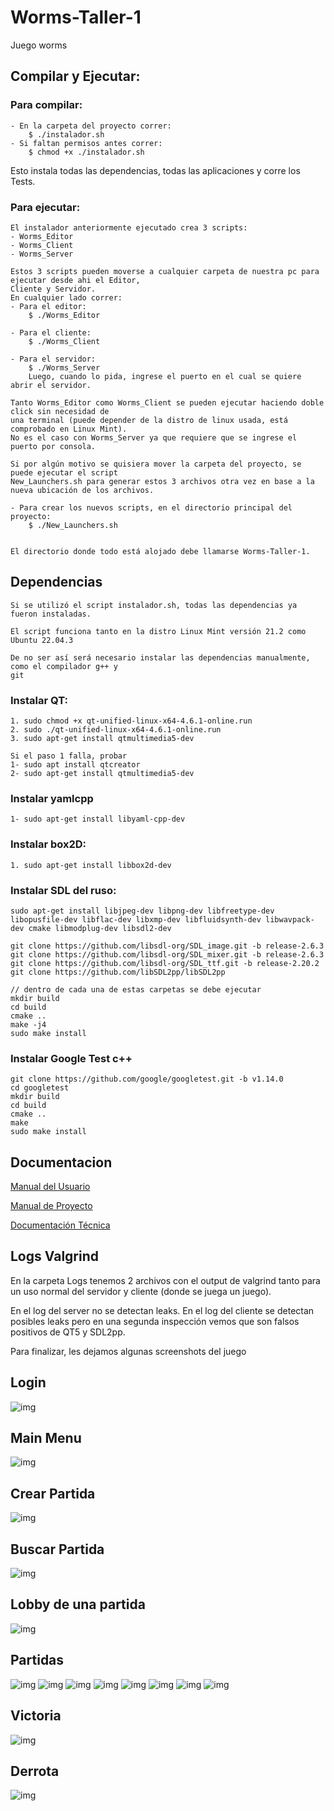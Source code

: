 # Worms-Taller-1
Juego worms

## Compilar y Ejecutar:
### Para compilar:
	- En la carpeta del proyecto correr:
		$ ./instalador.sh
	- Si faltan permisos antes correr:
		$ chmod +x ./instalador.sh
  Esto instala todas las dependencias, todas las aplicaciones y corre los Tests.

### Para ejecutar:

	El instalador anteriormente ejecutado crea 3 scripts:
	- Worms_Editor
	- Worms_Client
	- Worms_Server

	Estos 3 scripts pueden moverse a cualquier carpeta de nuestra pc para ejecutar desde ahi el Editor,
	Cliente y Servidor.
	En cualquier lado correr:
	- Para el editor:
		$ ./Worms_Editor

	- Para el cliente:
		$ ./Worms_Client

	- Para el servidor:
		$ ./Worms_Server   
		Luego, cuando lo pida, ingrese el puerto en el cual se quiere abrir el servidor.

	Tanto Worms_Editor como Worms_Client se pueden ejecutar haciendo doble click sin necesidad de 
	una terminal (puede depender de la distro de linux usada, está comprobado en Linux Mint).
	No es el caso con Worms_Server ya que requiere que se ingrese el puerto por consola.

	Si por algún motivo se quisiera mover la carpeta del proyecto, se puede ejecutar el script
	New_Launchers.sh para generar estos 3 archivos otra vez en base a la nueva ubicación de los archivos.

	- Para crear los nuevos scripts, en el directorio principal del proyecto:
		$ ./New_Launchers.sh


	El directorio donde todo está alojado debe llamarse Worms-Taller-1.

## Dependencias
	Si se utilizó el script instalador.sh, todas las dependencias ya fueron instaladas.

	El script funciona tanto en la distro Linux Mint versión 21.2 como Ubuntu 22.04.3

	De no ser así será necesario instalar las dependencias manualmente, como el compilador g++ y
	git
### Instalar QT: 
	1. sudo chmod +x qt-unified-linux-x64-4.6.1-online.run
	2. sudo ./qt-unified-linux-x64-4.6.1-online.run
    3. sudo apt-get install qtmultimedia5-dev

	Si el paso 1 falla, probar
	1- sudo apt install qtcreator
	2- sudo apt-get install qtmultimedia5-dev

### Instalar yamlcpp
	1- sudo apt-get install libyaml-cpp-dev

### Instalar box2D: 
    1. sudo apt-get install libbox2d-dev

### Instalar SDL del ruso: 
    sudo apt-get install libjpeg-dev libpng-dev libfreetype-dev libopusfile-dev libflac-dev libxmp-dev libfluidsynth-dev libwavpack-dev cmake libmodplug-dev libsdl2-dev

	git clone https://github.com/libsdl-org/SDL_image.git -b release-2.6.3
	git clone https://github.com/libsdl-org/SDL_mixer.git -b release-2.6.3
	git clone https://github.com/libsdl-org/SDL_ttf.git -b release-2.20.2
	git clone https://github.com/libSDL2pp/libSDL2pp

	// dentro de cada una de estas carpetas se debe ejecutar
	mkdir build
	cd build
	cmake ..
	make -j4
	sudo make install
        
### Instalar Google Test c++
    git clone https://github.com/google/googletest.git -b v1.14.0
    cd googletest
    mkdir build
    cd build
    cmake ..
    make
    sudo make install

## Documentacion

[Manual del Usuario](https://docs.google.com/document/d/1qNLJt4Vw21V-vsftqIOjxGAC1GFHbc0bPbc_l7wFsbA/edit?usp=sharing)

[Manual de Proyecto](https://docs.google.com/document/d/1Fn5WWIH9nLIdhKINjCd2wiMNzJ9vGTqKEwuRpVkI6A8/edit?usp=sharing)

[Documentación Técnica](https://docs.google.com/document/d/1QK5Gf6h-XeVLJ5Tx_IiD5BWnNJ2tTKvkMGfzrdvhHRg/edit?usp=sharing)

    
## Logs Valgrind

En la carpeta Logs tenemos 2 archivos con el output de valgrind tanto para un uso normal del servidor y cliente (donde se juega un juego).

En el log del server no se detectan leaks. En el log del cliente se detectan posibles leaks pero en una segunda inspección vemos que son falsos positivos de QT5 y SDL2pp.

Para finalizar, les dejamos algunas screenshots del juego

## Login
![img](/Screenshots/login.png "img")
## Main Menu
![img](/Screenshots/mainmenu.png "img")
## Crear Partida
![img](/Screenshots/crearpartida.png "img")
## Buscar Partida
![img](/Screenshots/buscarpartida.png "img")
## Lobby de una partida
![img](/Screenshots/lobby.png "img")
## Partidas
![img](/Screenshots/partida1.png "img")
![img](/Screenshots/partida2.png "img")
![img](/Screenshots/partida3.png "img")
![img](/Screenshots/partida4.png "img")
![img](/Screenshots/partida5.png "img")
![img](/Screenshots/partida6.png "img")
![img](/Screenshots/partida7.png "img")
![img](/Screenshots/partida8.png "img")
## Victoria
![img](/Screenshots/victoria.png "img")
## Derrota
![img](/Screenshots/derrota.png "img")

